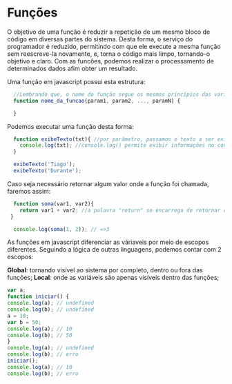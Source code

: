 # Funções

O objetivo de uma função é reduzir a repetição de um mesmo bloco de código em diversas partes do sistema. Desta forma, o serviço do programador é reduzido, permitindo com que ele execute a mesma função sem reescreve-la novamente, e, torna o código mais limpo, tornando-o objetivo e claro. Com as funcões, podemos realizar o processamento de determinados dados afim obter um resultado.

Uma função em javascript possui esta estrutura:

```javascript
  //Lembrando que, o nome da função segue os mesmos princípios das variáveis
  function nome_da_funcao(param1, param2, ..., paramN) {

  }
```

Podemos executar uma função desta forma:

```javascript
  function exibeTexto(txt){ //por parâmetro, passamos o texto a ser exibido
    console.log(txt); //console.log() permite exibir informações no console do navegador
  }

  exibeTexto('Tiago');
  exibeTexto('Durante');
```

Caso seja necessário retornar algum valor onde a função foi chamada, faremos assim:

```javascript
  function soma(var1, var2){
    return var1 + var2; //a palavra "return" se encarrega de retornar o valor
 }

  console.log(soma(1, 2)); // =>3
```

As funções em javascript diferenciar as váriaveis por meio de escopos diferentes. Seguindo a lógica de outras linguagens, podemos contar com 2 escopos:

**Global**: tornando visível ao sistema por completo, dentro ou fora das funções;
**Local**: onde as variáveis são apenas visíveis dentro das funções;

```js
var a;
function iniciar() {
console.log(a); // undefined
console.log(b); // undefined
a = 10;
var b = 50;
console.log(a); // 10
console.log(b); // 50
}
console.log(a); // undefined
console.log(b); // erro
iniciar();
console.log(a); // 10
console.log(b); // erro
```
